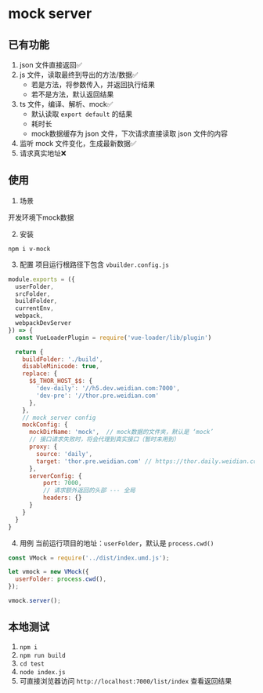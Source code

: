 # mock server

## 已有功能
1. json 文件直接返回✅
2. js 文件，读取最终到导出的方法/数据✅
   - 若是方法，将参数传入，并返回执行结果
   - 若不是方法，默认返回结果
3. ts 文件，编译、解析、mock✅
   - 默认读取 `export default` 的结果
   - 耗时长
   - mock数据缓存为 json 文件，下次请求直接读取 json 文件的内容
4. 监听 mock 文件变化，生成最新数据✅
5. 请求真实地址❌

## 使用

1. 场景

开发环境下mock数据

2. 安装

`npm i v-mock`

3. 配置
项目运行根路径下包含 `vbuilder.config.js`
```js
module.exports = ({
  userFolder,
  srcFolder,
  buildFolder,
  currentEnv,
  webpack,
  webpackDevServer
}) => {
  const VueLoaderPlugin = require('vue-loader/lib/plugin')

  return {
    buildFolder: './build',
    disableMinicode: true,
    replace: {
      $$_THOR_HOST_$$: {
        'dev-daily': '//h5.dev.weidian.com:7000',
        'dev-pre': '//thor.pre.weidian.com'
      },
    },
    // mock server config
    mockConfig: {
      mockDirName: 'mock',  // mock数据的文件夹，默认是 ‘mock’
      // 接口请求失败时，将会代理到真实接口（暂时未用到）
      proxy: {
        source: 'daily',
        target: 'thor.pre.weidian.com' // https://thor.daily.weidian.com
      },
      serverConfig: {
          port: 7000,
          // 请求额外返回的头部 --- 全局
          headers: {}
      }
    }
  }
}
```

4. 用例
当前运行项目的地址：`userFolder`，默认是 `process.cwd()`
```js
const VMock = require('../dist/index.umd.js');

let vmock = new VMock({
  userFolder: process.cwd(),
});

vmock.server();
```

## 本地测试

1. `npm i`
2. `npm run build`
3. `cd test`
4. `node index.js`
5. 可直接浏览器访问 `http://localhost:7000/list/index` 查看返回结果